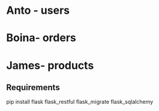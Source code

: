 # Anto - users
# Boina- orders
# James- products

## Requirements
pip install flask flask_restful  flask_migrate flask_sqlalchemy